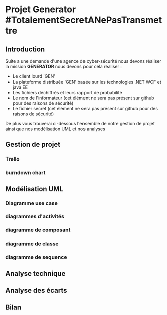 # Projet Generator #TotalementSecretANePasTransmettre

## Introduction
Suite a une demande d'une agence de cyber-sécurité nous devons réaliser la mission **GENERATOR** nous devons pour cela réaliser : 

* Le client lourd 'GEN'
* La plateforme distribuée 'GEN' basée sur les technologies .NET WCF et java EE 
* Les fichiers déchiffrés et leurs rapport de probabilité
* Le nom de l'informateur (cet élément ne sera pas présent sur github pour des raisons de sécurité) 
* Le fichier secret (cet élément ne sera pas présent sur github pour des raisons de sécurité) 

De plus vous trouverai  ci-dessous l'ensemble de notre gestion de projet ainsi que nos modélisation UML et nos analyses

## Gestion de projet

### Trello 

### burndown chart 

## Modélisation UML 

### Diagramme use case 


### diagrammes d'activités 

### diagramme de composant

### diagramme de classe

### diagramme de sequence 


## Analyse technique 

## Analyse des écarts 

## Bilan 


